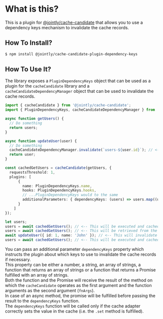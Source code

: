 # What is this?

This is a plugin for [@jointly/cache-candidate](https://github.com/JointlyTech/cache-candidate) that allows you to use a dependency keys mechanism to invalidate the cache records.


## How To Install?

```bash
$ npm install @jointly/cache-candidate-plugin-dependency-keys
```

## How To Use It?

The library exposes a `PluginDependencyKeys` object that can be used as a plugin for the `cacheCandidate` library and a `cacheCandidateDependencyManager` object that can be used to invalidate the cache records.


```typescript
import { cacheCandidate } from '@jointly/cache-candidate';
import { PluginDependencyKeys, cacheCandidateDependencyManager } from '@jointly/cache-candidate-plugin-dependency-keys';

async function getUsers() {
  // Do something
  return users;
}

async function updateUser(user) {
  // Do something
  cacheCandidateDependencyManager.invalidate(`users-${user.id}`); // <-- This is responsible for invalidating the cache records that depend on the key 'users-1'
  return user;
}

const cachedGetUsers = cacheCandidate(getUsers, {
  requestsThreshold: 1,
  plugins: [
      {
        name: PluginDependencyKeys.name,
        hooks: PluginDependencyKeys.hooks,
        // ...PluginDependencyKeys would to the same
        additionalParameters: { dependencyKeys: (users) => users.map((user) => `users-${user.id}`) }
      }
    ]
});

let users;
users = await cachedGetUsers(); // <-- This will be executed and cached
users = await cachedGetUsers(); // <-- This will be retrieved from the cache
await updateUser({ id: 1, name: 'John' }); // <-- This will invalidate the dependency key 'users-1' and the cache record will be removed consequently
users = await cachedGetUsers(); // <-- This will be executed and cached
```

You can pass an additional parameter `dependencyKeys` property which instructs the plugin about which keys to use to invalidate the cache records if necessary.  
This property can be either a number, a string, an array of strings, a function that returns an array of strings or a function that returns a Promise fulfilled with an array of strings.  
Both the function and the Promise will receive the result of the method on which the `cacheCandidate` operates as the first argument and the function arguments as the second argument (`fnArgs`).   
In case of an async method, the promise will be fulfilled before passing the result to the `dependencyKeys` function.  
The `dependencyKeys` function will be called only if the cache adapter correctly sets the value in the cache (i.e. the `.set` method is fulfilled).
